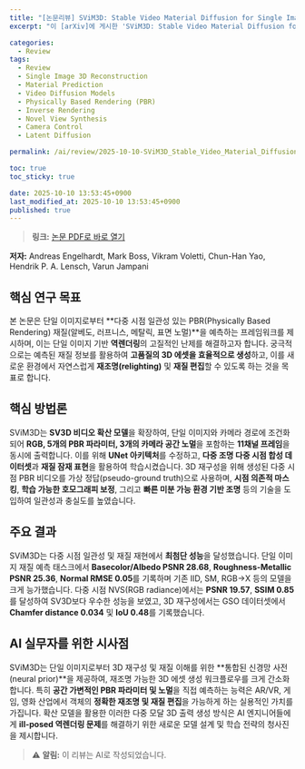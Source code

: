 ```yaml
---
title: "[논문리뷰] SViM3D: Stable Video Material Diffusion for Single Image 3D Generation"
excerpt: "이 [arXiv]에 게시한 'SViM3D: Stable Video Material Diffusion for Single Image 3D Generation' 논문에 대한 자세한 리뷰입니다."

categories:
  - Review
tags:
  - Review
  - Single Image 3D Reconstruction
  - Material Prediction
  - Video Diffusion Models
  - Physically Based Rendering (PBR)
  - Inverse Rendering
  - Novel View Synthesis
  - Camera Control
  - Latent Diffusion

permalink: /ai/review/2025-10-10-SViM3D_Stable_Video_Material_Diffusion_for_Single_Image_3D_Generation/

toc: true
toc_sticky: true

date: 2025-10-10 13:53:45+0900
last_modified_at: 2025-10-10 13:53:45+0900
published: true
---
```

> **링크:** [논문 PDF로 바로 열기](https://arxiv.org/abs/2510.08271)

**저자:** Andreas Engelhardt, Mark Boss, Vikram Voletti, Chun-Han Yao, Hendrik P. A. Lensch, Varun Jampani



## 핵심 연구 목표
본 논문은 단일 이미지로부터 **다중 시점 일관성 있는 PBR(Physically Based Rendering) 재질(알베도, 러프니스, 메탈릭, 표면 노멀)**을 예측하는 프레임워크를 제시하며, 이는 단일 이미지 기반 **역렌더링**의 고질적인 난제를 해결하고자 합니다. 궁극적으로는 예측된 재질 정보를 활용하여 **고품질의 3D 에셋을 효율적으로 생성**하고, 이를 새로운 환경에서 자연스럽게 **재조명(relighting)** 및 **재질 편집**할 수 있도록 하는 것을 목표로 합니다.

## 핵심 방법론
SViM3D는 **SV3D 비디오 확산 모델**을 확장하여, 단일 이미지와 카메라 경로에 조건화되어 **RGB, 5개의 PBR 파라미터, 3개의 카메라 공간 노멀**을 포함하는 **11채널 프레임**을 동시에 출력합니다. 이를 위해 **UNet 아키텍처**를 수정하고, **다중 조명 다중 시점 합성 데이터셋**과 **재질 잠재 표현**을 활용하여 학습시켰습니다. 3D 재구성을 위해 생성된 다중 시점 PBR 비디오를 가상 정답(pseudo-ground truth)으로 사용하며, **시점 의존적 마스킹**, **학습 가능한 호모그래피 보정**, 그리고 **빠른 미분 가능 환경 기반 조명** 등의 기술을 도입하여 일관성과 충실도를 높였습니다.

## 주요 결과
SViM3D는 다중 시점 일관성 및 재질 재현에서 **최첨단 성능**을 달성했습니다. 단일 이미지 재질 예측 태스크에서 **Basecolor/Albedo PSNR 28.68**, **Roughness-Metallic PSNR 25.36**, **Normal RMSE 0.05**를 기록하며 기존 IID, SM, RGB→X 등의 모델을 크게 능가했습니다. 다중 시점 NVS(RGB radiance)에서는 **PSNR 19.57**, **SSIM 0.85**를 달성하여 SV3D보다 우수한 성능을 보였고, 3D 재구성에서는 GSO 데이터셋에서 **Chamfer distance 0.034** 및 **IoU 0.48**를 기록했습니다.

## AI 실무자를 위한 시사점
SViM3D는 단일 이미지로부터 3D 재구성 및 재질 이해를 위한 **통합된 신경망 사전(neural prior)**을 제공하여, 재조명 가능한 3D 에셋 생성 워크플로우를 크게 간소화합니다. 특히 **공간 가변적인 PBR 파라미터 및 노멀**을 직접 예측하는 능력은 AR/VR, 게임, 영화 산업에서 객체의 **정확한 재조명 및 재질 편집**을 가능하게 하는 실용적인 가치를 가집니다. 확산 모델을 활용한 이러한 다중 모달 3D 출력 생성 방식은 AI 엔지니어들에게 **ill-posed 역렌더링 문제**를 해결하기 위한 새로운 모델 설계 및 학습 전략의 청사진을 제시합니다.

> ⚠️ **알림:** 이 리뷰는 AI로 작성되었습니다.